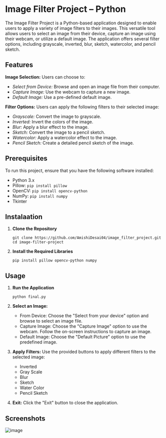 # Image Filter Project – Python

The Image Filter Project is a Python-based application designed to enable users to apply a variety of image filters to their images. This versatile tool allows users to select an image from their device, capture an image using their webcam, or utilize a default image. The application offers several filter options, including grayscale, inverted, blur, sketch, watercolor, and pencil sketch.

## Features

**Image Selection:**  Users can choose to:

  *	<i>Select from Device:</i> Browse and open an image file from their computer.
  * <i>Capture Image:</i> Use the webcam to capture a new image.
  * <i>Default Image:</i> Use a pre-defined default image.

**Filter Options:** Users can apply the following filters to their selected image:

 * <i>Grayscale:</i> Convert the image to grayscale.
 * <i>Inverted:</i> Invert the colors of the image.
 * <i>Blur:</i> Apply a blur effect to the image.
 * <i>Sketch:</i> Convert the image to a pencil sketch.
 * <i>Watercolor:</i> Apply a watercolor effect to the image.
 * <i>Pencil Sketch:</i> Create a detailed pencil sketch of the image.

## Prerequisites

To run this project, ensure that you have the following software installed:

* Python 3.x
* Pillow: `pip install pillow`
* OpenCV: `pip install opencv-python`
* NumPy: `pip install numpy`
* Tkinter

## Instalaation

1. **Clone the Repository**
   ```
   git clone https://github.com/AmishiDesai04/image_filter_project.git
   cd image-filter-project
   ```
2. **Install the Required Libraries**
   ```
   pip install pillow opencv-python numpy
   ```

## Usage

1. **Run the Application**
   ```
   python final.py
   ```
   
2. **Select an Image:**
   
   * From Device: Choose the "Select from your device" option and browse to select an image file.
   * Capture Image: Choose the "Capture Image" option to use the webcam. Follow the on-screen instructions to capture an image.
   * Default Image: Choose the "Default Picture" option to use the predefined image.

3. **Apply Filters:** Use the provided buttons to apply different filters to the selected image:
   
   * Inverted
   * Gray Scale
   * Blur
   * Sketch
   * Water Color
   * Pencil Sketch
     
4. **Exit:** Click the "Exit" button to close the application.

## Screenshots

![image](https://github.com/AmishiDesai04/image_filter_project/assets/170110607/dc311a13-ba5b-41a9-8777-42f162829a09)
